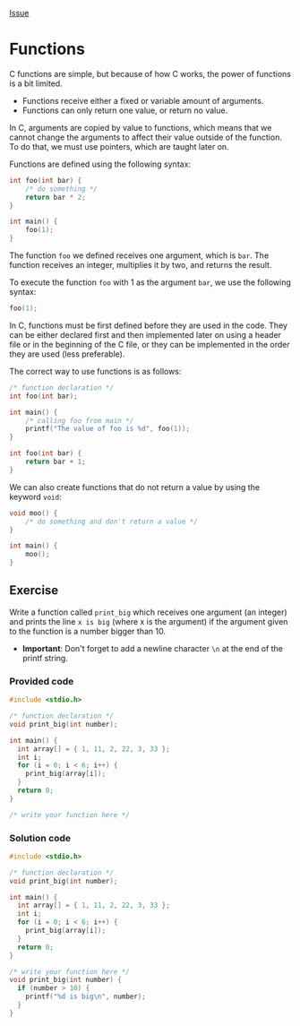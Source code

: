 [Issue](https://github.com/Evanlab02/Learning-C/issues/14)
# Functions

C functions are simple, but because of how C works, the power of functions is a bit limited.

- Functions receive either a fixed or variable amount of arguments.
- Functions can only return one value, or return no value.

In C, arguments are copied by value to functions, which means that we cannot change the arguments to affect their value outside of the function. To do that, we must use pointers, which are taught later on.

Functions are defined using the following syntax:

```c
int foo(int bar) {
    /* do something */
    return bar * 2;
}

int main() {
    foo(1);
}
```

The function `foo` we defined receives one argument, which is `bar`. The function receives an integer, multiplies it by two, and returns the result.

To execute the function `foo` with 1 as the argument `bar`, we use the following syntax:

```c
foo(1);
```

In C, functions must be first defined before they are used in the code. They can be either declared first and then implemented later on using a header file or in the beginning of the C file, or they can be implemented in the order they are used (less preferable).

The correct way to use functions is as follows:

```c
/* function declaration */
int foo(int bar);

int main() {
    /* calling foo from main */
    printf("The value of foo is %d", foo(1));
}

int foo(int bar) {
    return bar + 1;
}
```

We can also create functions that do not return a value by using the keyword `void`:

```c
void moo() {
    /* do something and don't return a value */
}

int main() {
    moo();
}
```

## Exercise

Write a function called `print_big` which receives one argument (an integer) and prints the line `x is big` (where x is the argument) if the argument given to the function is a number bigger than 10.

- **Important**: Don't forget to add a newline character `\n` at the end of the printf string.

### Provided code

```C
#include <stdio.h>

/* function declaration */
void print_big(int number);

int main() {
  int array[] = { 1, 11, 2, 22, 3, 33 };
  int i;
  for (i = 0; i < 6; i++) {
    print_big(array[i]);
  }
  return 0;
}

/* write your function here */
```

### Solution code

```C
#include <stdio.h>

/* function declaration */
void print_big(int number);

int main() {
  int array[] = { 1, 11, 2, 22, 3, 33 };
  int i;
  for (i = 0; i < 6; i++) {
    print_big(array[i]);
  }
  return 0;
}

/* write your function here */
void print_big(int number) {
  if (number > 10) {
    printf("%d is big\n", number);
  }
}
```
